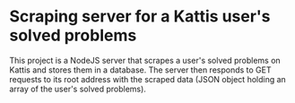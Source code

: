 # Scraping server for a Kattis user's solved problems

This project is a NodeJS server that scrapes a user's solved problems on Kattis and stores them in a database.
The server then responds to GET requests to its root address with the scraped data (JSON object holding an array of the user's solved problems).
